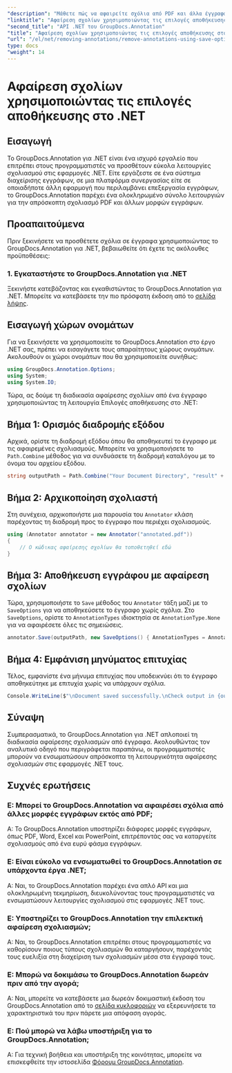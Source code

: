 ```yaml
---
"description": "Μάθετε πώς να αφαιρείτε σχόλια από PDF και άλλα έγγραφα σε .NET χρησιμοποιώντας το GroupDocs.Annotation. Οδηγός βήμα προς βήμα με παραδείγματα κώδικα."
"linktitle": "Αφαίρεση σχολίων χρησιμοποιώντας τις επιλογές αποθήκευσης στο .NET"
"second_title": "API .NET του GroupDocs.Annotation"
"title": "Αφαίρεση σχολίων χρησιμοποιώντας τις επιλογές αποθήκευσης στο .NET"
"url": "/el/net/removing-annotations/remove-annotations-using-save-options/"
type: docs
"weight": 14
---
```


# Αφαίρεση σχολίων χρησιμοποιώντας τις επιλογές αποθήκευσης στο .NET

## Εισαγωγή

Το GroupDocs.Annotation για .NET είναι ένα ισχυρό εργαλείο που επιτρέπει στους προγραμματιστές να προσθέτουν εύκολα λειτουργίες σχολιασμού στις εφαρμογές .NET. Είτε εργάζεστε σε ένα σύστημα διαχείρισης εγγράφων, σε μια πλατφόρμα συνεργασίας είτε σε οποιαδήποτε άλλη εφαρμογή που περιλαμβάνει επεξεργασία εγγράφων, το GroupDocs.Annotation παρέχει ένα ολοκληρωμένο σύνολο λειτουργιών για την απρόσκοπτη σχολιασμό PDF και άλλων μορφών εγγράφων.

## Προαπαιτούμενα

Πριν ξεκινήσετε να προσθέτετε σχόλια σε έγγραφα χρησιμοποιώντας το GroupDocs.Annotation για .NET, βεβαιωθείτε ότι έχετε τις ακόλουθες προϋποθέσεις:

### 1. Εγκαταστήστε το GroupDocs.Annotation για .NET

Ξεκινήστε κατεβάζοντας και εγκαθιστώντας το GroupDocs.Annotation για .NET. Μπορείτε να κατεβάσετε την πιο πρόσφατη έκδοση από το [σελίδα λήψης](https://releases.groupdocs.com/annotation/net/).

## Εισαγωγή χώρων ονομάτων

Για να ξεκινήσετε να χρησιμοποιείτε το GroupDocs.Annotation στο έργο .NET σας, πρέπει να εισαγάγετε τους απαραίτητους χώρους ονομάτων. Ακολουθούν οι χώροι ονομάτων που θα χρησιμοποιείτε συνήθως:

```csharp
using GroupDocs.Annotation.Options;
using System;
using System.IO;
```


Τώρα, ας δούμε τη διαδικασία αφαίρεσης σχολίων από ένα έγγραφο χρησιμοποιώντας τη λειτουργία Επιλογές αποθήκευσης στο .NET:

## Βήμα 1: Ορισμός διαδρομής εξόδου

Αρχικά, ορίστε τη διαδρομή εξόδου όπου θα αποθηκευτεί το έγγραφο με τις αφαιρεμένες σχολιασμούς. Μπορείτε να χρησιμοποιήσετε το `Path.Combine` μέθοδος για να συνδυάσετε τη διαδρομή καταλόγου με το όνομα του αρχείου εξόδου.

```csharp
string outputPath = Path.Combine("Your Document Directory", "result" + Path.GetExtension("input.pdf"));
```

## Βήμα 2: Αρχικοποίηση σχολιαστή

Στη συνέχεια, αρχικοποιήστε μια παρουσία του `Annotator` κλάση παρέχοντας τη διαδρομή προς το έγγραφο που περιέχει σχολιασμούς.

```csharp
using (Annotator annotator = new Annotator("annotated.pdf"))
{
    // Ο κώδικας αφαίρεσης σχολίων θα τοποθετηθεί εδώ
}
```

## Βήμα 3: Αποθήκευση εγγράφου με αφαίρεση σχολίων

Τώρα, χρησιμοποιήστε το `Save` μέθοδος του `Annotator` τάξη μαζί με το `SaveOptions` για να αποθηκεύσετε το έγγραφο χωρίς σχόλια. Στο `SaveOptions`, ορίστε το `AnnotationTypes` ιδιοκτησία σε `AnnotationType.None` για να αφαιρέσετε όλες τις σημειώσεις.

```csharp
annotator.Save(outputPath, new SaveOptions() { AnnotationTypes = AnnotationType.None });
```

## Βήμα 4: Εμφάνιση μηνύματος επιτυχίας

Τέλος, εμφανίστε ένα μήνυμα επιτυχίας που υποδεικνύει ότι το έγγραφο αποθηκεύτηκε με επιτυχία χωρίς να υπάρχουν σχόλια.

```csharp
Console.WriteLine($"\nDocument saved successfully.\nCheck output in {outputPath}.");
```

## Σύναψη

Συμπερασματικά, το GroupDocs.Annotation για .NET απλοποιεί τη διαδικασία αφαίρεσης σχολιασμών από έγγραφα. Ακολουθώντας τον αναλυτικό οδηγό που περιγράφεται παραπάνω, οι προγραμματιστές μπορούν να ενσωματώσουν απρόσκοπτα τη λειτουργικότητα αφαίρεσης σχολιασμών στις εφαρμογές .NET τους.

## Συχνές ερωτήσεις

### Ε: Μπορεί το GroupDocs.Annotation να αφαιρέσει σχόλια από άλλες μορφές εγγράφων εκτός από PDF;

A: Το GroupDocs.Annotation υποστηρίζει διάφορες μορφές εγγράφων, όπως PDF, Word, Excel και PowerPoint, επιτρέποντάς σας να καταργείτε σχολιασμούς από ένα ευρύ φάσμα εγγράφων.

### Ε: Είναι εύκολο να ενσωματωθεί το GroupDocs.Annotation σε υπάρχοντα έργα .NET;

Α: Ναι, το GroupDocs.Annotation παρέχει ένα απλό API και μια ολοκληρωμένη τεκμηρίωση, διευκολύνοντας τους προγραμματιστές να ενσωματώσουν λειτουργίες σχολιασμού στις εφαρμογές .NET τους.

### Ε: Υποστηρίζει το GroupDocs.Annotation την επιλεκτική αφαίρεση σχολιασμών;

Α: Ναι, το GroupDocs.Annotation επιτρέπει στους προγραμματιστές να καθορίσουν ποιους τύπους σχολιασμών θα καταργήσουν, παρέχοντάς τους ευελιξία στη διαχείριση των σχολιασμών μέσα στα έγγραφά τους.

### Ε: Μπορώ να δοκιμάσω το GroupDocs.Annotation δωρεάν πριν από την αγορά;

Α: Ναι, μπορείτε να κατεβάσετε μια δωρεάν δοκιμαστική έκδοση του GroupDocs.Annotation από το [σελίδα κυκλοφοριών](https://releases.groupdocs.com/) να εξερευνήσετε τα χαρακτηριστικά του πριν πάρετε μια απόφαση αγοράς.

### Ε: Πού μπορώ να λάβω υποστήριξη για το GroupDocs.Annotation;

Α: Για τεχνική βοήθεια και υποστήριξη της κοινότητας, μπορείτε να επισκεφθείτε την ιστοσελίδα [Φόρουμ GroupDocs.Annotation](https://forum.groupdocs.com/c/annotation/10).